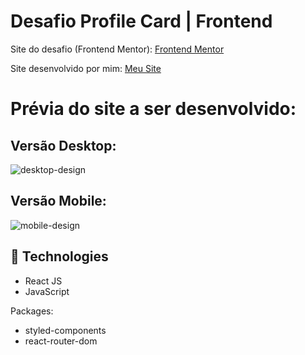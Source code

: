 # Desafio Profile Card | Frontend

Site do desafio (Frontend Mentor): <a href="https://www.frontendmentor.io/challenges/profile-card-component-cfArpWshJ" target="_blank">Frontend Mentor</a>

Site desenvolvido por mim: <a href="https://profilecard-challenge.vercel.app/" target="_blank">Meu Site</a>


# Prévia do site a ser desenvolvido:
## Versão Desktop:

![desktop-design](https://user-images.githubusercontent.com/49801321/157580959-aafa6821-e079-497f-9a03-40c5a5d57544.jpg)

## Versão Mobile:

![mobile-design](https://user-images.githubusercontent.com/49801321/157580973-7ac7f865-148c-4df9-976d-e097cf7080d9.jpg)

## 🚀  Technologies

-   React JS
-   JavaScript

Packages:

-   styled-components
-   react-router-dom
